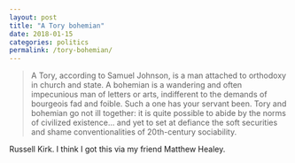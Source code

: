 ```yaml
---
layout: post
title: "A Tory bohemian"
date: 2018-01-15
categories: politics
permalink: /tory-bohemian/
---
```


> A Tory, according to Samuel Johnson, is a man attached to orthodoxy in church and state. A bohemian is a wandering and often impecunious man of letters or arts, indifferent to the demands of bourgeois fad and foible. Such a one has your servant been. Tory and bohemian go not ill together: it is quite possible to abide by the norms of civilized existence... and yet to set at defiance the soft securities and shame conventionalities of 20th-century sociability.

Russell Kirk. I think I got this via my friend Matthew Healey.